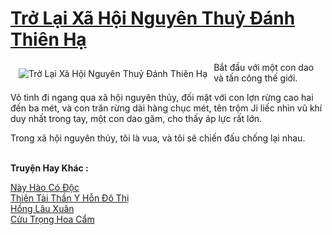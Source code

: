 <a href="https://truyentiki.com/tro-lai-xa-hoi-nguyen-thuy-danh-thien-ha.33711/" title="Trở Lại Xã Hội Nguyên Thuỷ Đánh Thiên Hạ"><h1>Trở Lại Xã Hội Nguyên Thuỷ Đánh Thiên Hạ</h1></a><div style="display:table"><img align="right" style="float: left; padding: 10px;" src="https://truyentiki.com/a/img/str/src/33711.jpg" alt="Trở Lại Xã Hội Nguyên Thuỷ Đánh Thiên Hạ">Bắt đầu với một con dao và tấn công thế giới. <p></p> Vô tình đi ngang qua xã hội nguyên thủy, đối mặt với con lợn rừng cao hai đến ba mét, và con trăn rừng dài hàng chục mét, tên trộm Ji liếc nhìn vũ khí duy nhất trong tay, một con dao găm, cho thấy áp lực rất lớn. <p></p> Trong xã hội nguyên thủy, tôi là vua, và tôi sẽ chiến đấu chống lại nhau.</div><p><br><b>Truyện Hay Khác :</b></p><a href="https://truyentiki.com/nay-hao-co-doc.33710/" alt="Này Hào Có Độc">Này Hào Có Độc</a><br/><a href="https://github.com/nownovels/top500/tree/master/truyenhay/33537/" alt="Thiên Tài Thần Y Hỗn Đô Thị">Thiên Tài Thần Y Hỗn Đô Thị</a><br/><a href="https://github.com/nownovels/top500/tree/master/truyenhay/33597/" alt="Hồng Lâu Xuân">Hồng Lâu Xuân</a><br/><a href="https://truyentiki.wordpress.com/2020/06/08/cuu-trong-hoa-cam/" alt="Cửu Trọng Hoa Cẩm">Cửu Trọng Hoa Cẩm</a><br/>